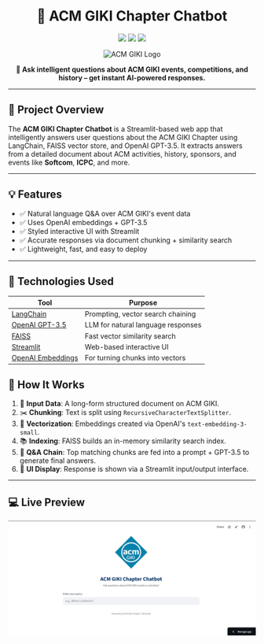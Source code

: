 <h1 align="center">🤖 ACM GIKI Chapter Chatbot</h1>
<p align="center">
  <img src="https://img.shields.io/badge/Streamlit-Deployed-brightgreen?style=for-the-badge&logo=streamlit" />
  <img src="https://img.shields.io/badge/OpenAI-GPT3.5-blue?style=for-the-badge&logo=openai" />
  <img src="https://img.shields.io/badge/FAISS-Vector%20Search-orange?style=for-the-badge" />
</p>

<p align="center">
  <img src="http://www.acmgiki.org/wp-content/uploads/2024/09/Presentation-by-Danish-Javed-1.png" alt="ACM GIKI Logo" width="120"/>
</p>

<p align="center"><b>🚀 Ask intelligent questions about ACM GIKI events, competitions, and history – get instant AI-powered responses.</b></p>

---

## 📌 Project Overview

The **ACM GIKI Chapter Chatbot** is a Streamlit-based web app that intelligently answers user questions about the ACM GIKI Chapter using LangChain, FAISS vector store, and OpenAI GPT-3.5. It extracts answers from a detailed document about ACM activities, history, sponsors, and events like **Softcom**, **ICPC**, and more.

---

## 💡 Features

- ✅ Natural language Q&A over ACM GIKI's event data  
- ✅ Uses OpenAI embeddings + GPT-3.5  
- ✅ Styled interactive UI with Streamlit  
- ✅ Accurate responses via document chunking + similarity search  
- ✅ Lightweight, fast, and easy to deploy

---

## 🧠 Technologies Used

| Tool | Purpose |
|------|---------|
| [LangChain](https://www.langchain.com/) | Prompting, vector search chaining |
| [OpenAI GPT-3.5](https://openai.com) | LLM for natural language responses |
| [FAISS](https://github.com/facebookresearch/faiss) | Fast vector similarity search |
| [Streamlit](https://streamlit.io) | Web-based interactive UI |
| [OpenAI Embeddings](https://platform.openai.com/docs/guides/embeddings) | For turning chunks into vectors |



## 🧪 How It Works

1. 📄 **Input Data**: A long-form structured document on ACM GIKI.
2. ✂️ **Chunking**: Text is split using `RecursiveCharacterTextSplitter`.
3. 🔎 **Vectorization**: Embeddings created via OpenAI's `text-embedding-3-small`.
4. 📚 **Indexing**: FAISS builds an in-memory similarity search index.
5. 🤖 **Q&A Chain**: Top matching chunks are fed into a prompt + GPT-3.5 to generate final answers.
6. 💬 **UI Display**: Response is shown via a Streamlit input/output interface.

---

## 💻 Live Preview

[![ACM GIKI Chatbot UI](Output/SampleOutput.png)](output/preview.png)
